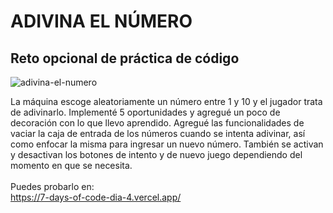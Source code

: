 <h1>ADIVINA EL NÚMERO</h1>
<h2>Reto opcional de práctica de código</h2>

![adivina-el-numero](https://github.com/user-attachments/assets/eae0b47a-8f4a-486e-bb04-59cead3d663f)


La máquina escoge aleatoriamente un número entre 1 y 10 y el jugador trata de adivinarlo. Implementé 5 oportunidades y agregué un poco de decoración con lo que llevo aprendido. Agregué las funcionalidades de vaciar la caja de entrada de los números cuando se intenta adivinar, así como enfocar la misma para ingresar un nuevo número. También se activan y desactivan los botones de intento y de nuevo juego dependiendo del momento en que se necesita. <br><br>
Puedes probarlo en:<br>
https://7-days-of-code-dia-4.vercel.app/
